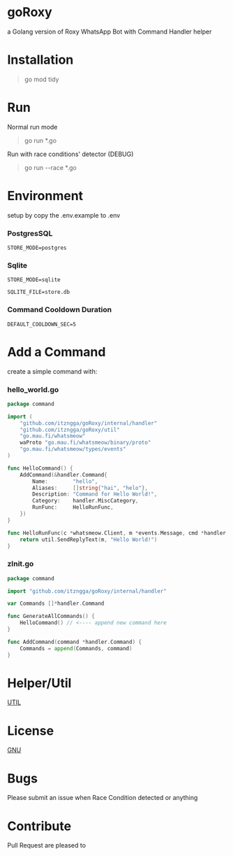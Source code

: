 # goRoxy

a Golang version of Roxy WhatsApp Bot with Command Handler helper

# Installation

> go mod tidy

# Run
Normal run mode
> go run *.go

Run with race conditions' detector (DEBUG)
> go run --race *.go

# Environment
setup by copy the .env.example to .env

### PostgresSQL
`STORE_MODE=postgres`

### Sqlite
`STORE_MODE=sqlite`

`SQLITE_FILE=store.db`

### Command Cooldown Duration
`DEFAULT_COOLDOWN_SEC=5`

# Add a Command
create a simple command with:

### hello_world.go
```go
package command

import (
	"github.com/itzngga/goRoxy/internal/handler"
	"github.com/itzngga/goRoxy/util"
	"go.mau.fi/whatsmeow"
	waProto "go.mau.fi/whatsmeow/binary/proto"
	"go.mau.fi/whatsmeow/types/events"
)

func HelloCommand() {
	AddCommand(&handler.Command{
		Name:        "hello",
		Aliases:     []string{"hai", "helo"},
		Description: "Command for Hello World!",
		Category:    handler.MiscCategory,
		RunFunc:     HelloRunFunc,
	})
}

func HelloRunFunc(c *whatsmeow.Client, m *events.Message, cmd *handler.Command) *waProto.Message {
	return util.SendReplyText(m, "Hello World!")
}
```
### zInit.go
```go
package command

import "github.com/itzngga/goRoxy/internal/handler"

var Commands []*handler.Command

func GenerateAllCommands() {
	HelloCommand() // <---- append new command here
}

func AddCommand(command *handler.Command) {
	Commands = append(Commands, command)
}
```
# Helper/Util
[UTIL](https://github.com/itzngga/goRoxy/tree/master/util)

# License
[GNU](https://github.com/ItzNgga/goRoxy/blob/master/LICENSE)

# Bugs
Please submit an issue when Race Condition detected or anything

# Contribute
Pull Request are pleased to